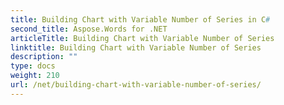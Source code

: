 ```yaml
---
title: Building Chart with Variable Number of Series in C#
second_title: Aspose.Words for .NET
articleTitle: Building Chart with Variable Number of Series
linktitle: Building Chart with Variable Number of Series
description: ""
type: docs
weight: 210
url: /net/building-chart-with-variable-number-of-series/
---
```


